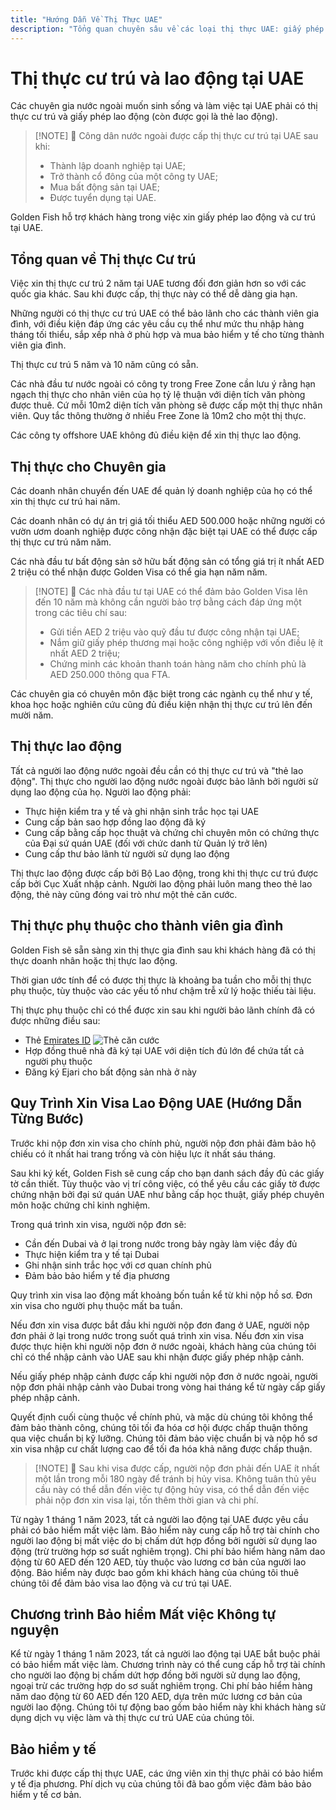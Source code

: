 ```yaml
---
title: "Hướng Dẫn Về Thị Thực UAE"
description: "Tổng quan chuyên sâu về các loại thị thực UAE: giấy phép cư trú, thị thực lao động và thị thực phụ thuộc. Tất cả những điều bạn cần biết về yêu cầu và quy trình xử lý."
---
```


# Thị thực cư trú và lao động tại UAE

Các chuyên gia nước ngoài muốn sinh sống và làm việc tại UAE phải có thị thực cư trú và giấy phép lao động (còn được gọi là thẻ lao động).

> [!NOTE] 💚 Công dân nước ngoài được cấp thị thực cư trú tại UAE sau khi:
>
> - Thành lập doanh nghiệp tại UAE;
> - Trở thành cổ đông của một công ty UAE;
> - Mua bất động sản tại UAE;
> - Được tuyển dụng tại UAE.

Golden Fish hỗ trợ khách hàng trong việc xin giấy phép lao động và cư trú tại UAE.

## Tổng quan về Thị thực Cư trú

Việc xin thị thực cư trú 2 năm tại UAE tương đối đơn giản hơn so với các quốc gia khác. Sau khi được cấp, thị thực này có thể dễ dàng gia hạn.

Những người có thị thực cư trú UAE có thể bảo lãnh cho các thành viên gia đình, với điều kiện đáp ứng các yêu cầu cụ thể như mức thu nhập hàng tháng tối thiểu, sắp xếp nhà ở phù hợp và mua bảo hiểm y tế cho từng thành viên gia đình.

Thị thực cư trú 5 năm và 10 năm cũng có sẵn.

Các nhà đầu tư nước ngoài có công ty trong Free Zone cần lưu ý rằng hạn ngạch thị thực cho nhân viên của họ tỷ lệ thuận với diện tích văn phòng được thuê. Cứ mỗi 10m2 diện tích văn phòng sẽ được cấp một thị thực nhân viên. Quy tắc thông thường ở nhiều Free Zone là 10m2 cho một thị thực.

Các công ty offshore UAE không đủ điều kiện để xin thị thực lao động.

## Thị thực cho Chuyên gia

Các doanh nhân chuyển đến UAE để quản lý doanh nghiệp của họ có thể xin thị thực cư trú hai năm.

Các doanh nhân có dự án trị giá tối thiểu AED 500.000 hoặc những người có vườn ươm doanh nghiệp được công nhận đặc biệt tại UAE có thể được cấp thị thực cư trú năm năm.

Các nhà đầu tư bất động sản sở hữu bất động sản có tổng giá trị ít nhất AED 2 triệu có thể nhận được Golden Visa có thể gia hạn năm năm.

> [!NOTE] 💚 Các nhà đầu tư tại UAE có thể đảm bảo Golden Visa lên đến 10 năm mà không cần người bảo trợ bằng cách đáp ứng một trong các tiêu chí sau:
>
> - Gửi tiền AED 2 triệu vào quỹ đầu tư được công nhận tại UAE;
> - Nắm giữ giấy phép thương mại hoặc công nghiệp với vốn điều lệ ít nhất AED 2 triệu;
> - Chứng minh các khoản thanh toán hàng năm cho chính phủ là AED 250.000 thông qua FTA.

Các chuyên gia có chuyên môn đặc biệt trong các ngành cụ thể như y tế, khoa học hoặc nghiên cứu cũng đủ điều kiện nhận thị thực cư trú lên đến mười năm.

## Thị thực lao động

Tất cả người lao động nước ngoài đều cần có thị thực cư trú và "thẻ lao động". Thị thực cho người lao động nước ngoài được bảo lãnh bởi người sử dụng lao động của họ. Người lao động phải:

- Thực hiện kiểm tra y tế và ghi nhận sinh trắc học tại UAE
- Cung cấp bản sao hợp đồng lao động đã ký
- Cung cấp bằng cấp học thuật và chứng chỉ chuyên môn có chứng thực của Đại sứ quán UAE (đối với chức danh từ Quản lý trở lên)
- Cung cấp thư bảo lãnh từ người sử dụng lao động

Thị thực lao động được cấp bởi Bộ Lao động, trong khi thị thực cư trú được cấp bởi Cục Xuất nhập cảnh. Người lao động phải luôn mang theo thẻ lao động, thẻ này cũng đóng vai trò như một thẻ căn cước.

## Thị thực phụ thuộc cho thành viên gia đình

Golden Fish sẽ sẵn sàng xin thị thực gia đình sau khi khách hàng đã có thị thực doanh nhân hoặc thị thực lao động.

Thời gian ước tính để có được thị thực là khoảng ba tuần cho mỗi thị thực phụ thuộc, tùy thuộc vào các yếu tố như chậm trễ xử lý hoặc thiếu tài liệu.

Thị thực phụ thuộc chỉ có thể được xin sau khi người bảo lãnh chính đã có được những điều sau:

- Thẻ [Emirates ID](https://u.ae/en/information-and-services/visa-and-emirates-id/emirates-id) ![Thẻ căn cước](/img/ILONMASKID.webp)
- Hợp đồng thuê nhà đã ký tại UAE với diện tích đủ lớn để chứa tất cả người phụ thuộc
- Đăng ký Ejari cho bất động sản nhà ở này

## Quy Trình Xin Visa Lao Động UAE (Hướng Dẫn Từng Bước)

Trước khi nộp đơn xin visa cho chính phủ, người nộp đơn phải đảm bảo hộ chiếu có ít nhất hai trang trống và còn hiệu lực ít nhất sáu tháng.

Sau khi ký kết, Golden Fish sẽ cung cấp cho bạn danh sách đầy đủ các giấy tờ cần thiết. Tùy thuộc vào vị trí công việc, có thể yêu cầu các giấy tờ được chứng nhận bởi đại sứ quán UAE như bằng cấp học thuật, giấy phép chuyên môn hoặc chứng chỉ kinh nghiệm.

Trong quá trình xin visa, người nộp đơn sẽ:

- Cần đến Dubai và ở lại trong nước trong bảy ngày làm việc đầy đủ
- Thực hiện kiểm tra y tế tại Dubai
- Ghi nhận sinh trắc học với cơ quan chính phủ
- Đảm bảo bảo hiểm y tế địa phương

Quy trình xin visa lao động mất khoảng bốn tuần kể từ khi nộp hồ sơ. Đơn xin visa cho người phụ thuộc mất ba tuần.

Nếu đơn xin visa được bắt đầu khi người nộp đơn đang ở UAE, người nộp đơn phải ở lại trong nước trong suốt quá trình xin visa. Nếu đơn xin visa được thực hiện khi người nộp đơn ở nước ngoài, khách hàng của chúng tôi chỉ có thể nhập cảnh vào UAE sau khi nhận được giấy phép nhập cảnh.

Nếu giấy phép nhập cảnh được cấp khi người nộp đơn ở nước ngoài, người nộp đơn phải nhập cảnh vào Dubai trong vòng hai tháng kể từ ngày cấp giấy phép nhập cảnh.

Quyết định cuối cùng thuộc về chính phủ, và mặc dù chúng tôi không thể đảm bảo thành công, chúng tôi tối đa hóa cơ hội được chấp thuận thông qua việc chuẩn bị kỹ lưỡng. Chúng tôi đảm bảo việc chuẩn bị và nộp hồ sơ xin visa nhập cư chất lượng cao để tối đa hóa khả năng được chấp thuận.

> [!NOTE] 💚 Sau khi visa được cấp, người nộp đơn phải đến UAE ít nhất một lần trong mỗi 180 ngày để tránh bị hủy visa.
> Không tuân thủ yêu cầu này có thể dẫn đến việc tự động hủy visa, có thể dẫn đến việc phải nộp đơn xin visa lại, tốn thêm thời gian và chi phí.

Từ ngày 1 tháng 1 năm 2023, tất cả người lao động tại UAE được yêu cầu phải có bảo hiểm mất việc làm. Bảo hiểm này cung cấp hỗ trợ tài chính cho người lao động bị mất việc do bị chấm dứt hợp đồng bởi người sử dụng lao động (trừ trường hợp sơ suất nghiêm trọng). Chi phí bảo hiểm hàng năm dao động từ 60 AED đến 120 AED, tùy thuộc vào lương cơ bản của người lao động. Bảo hiểm này được bao gồm khi khách hàng của chúng tôi thuê chúng tôi để đảm bảo visa lao động và cư trú tại UAE.

## Chương trình Bảo hiểm Mất việc Không tự nguyện

Kể từ ngày 1 tháng 1 năm 2023, tất cả người lao động tại UAE bắt buộc phải có bảo hiểm mất việc làm. Chương trình này có thể cung cấp hỗ trợ tài chính cho người lao động bị chấm dứt hợp đồng bởi người sử dụng lao động, ngoại trừ các trường hợp do sơ suất nghiêm trọng. Chi phí bảo hiểm hàng năm dao động từ 60 AED đến 120 AED, dựa trên mức lương cơ bản của người lao động. Chúng tôi tự động bao gồm bảo hiểm này khi khách hàng sử dụng dịch vụ việc làm và thị thực cư trú UAE của chúng tôi.

## Bảo hiểm y tế

Trước khi được cấp thị thực UAE, các ứng viên xin thị thực phải có bảo hiểm y tế địa phương. Phí dịch vụ của chúng tôi đã bao gồm việc đảm bảo bảo hiểm y tế cơ bản.
